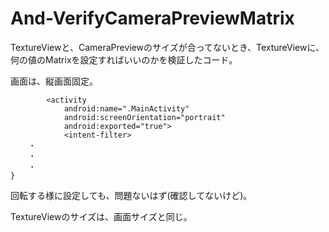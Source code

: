 # And-VerifyCameraPreviewMatrix
TextureViewと、CameraPreviewのサイズが合ってないとき、TextureViewに、何の値のMatrixを設定すればいいのかを検証したコード。

画面は、縦画面固定。
``` C++:メモリリーク検出(VisuslStudioのみ)
        <activity
            android:name=".MainActivity"
            android:screenOrientation="portrait"
            android:exported="true">
            <intent-filter>
	・
	・
	・
}
```
回転する様に設定しても、問題ないはず(確認してないけど)。

TextureViewのサイズは、画面サイズと同じ。
